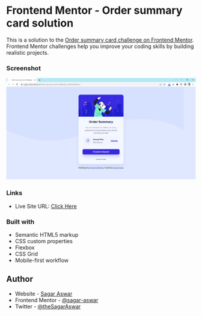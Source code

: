 # Frontend Mentor - Order summary card solution

This is a solution to the [Order summary card challenge on Frontend Mentor](https://www.frontendmentor.io/challenges/order-summary-component-QlPmajDUj). Frontend Mentor challenges help you improve your coding skills by building realistic projects. 

### Screenshot

![](/ScreenShot.png)

### Links

- Live Site URL: [Click Here](https://sagar-aswar.github.io/Order-Summary-Card-Challenge_FrontEnd_Mentor/)

### Built with

- Semantic HTML5 markup
- CSS custom properties
- Flexbox
- CSS Grid
- Mobile-first workflow

## Author

- Website - [Sagar Aswar](https://github.com/sagar-aswar)
- Frontend Mentor - [@sagar-aswar](https://www.frontendmentor.io/profile/sagar-aswar)
- Twitter - [@theSagarAswar](https://www.twitter.com/theSagarAswar)
